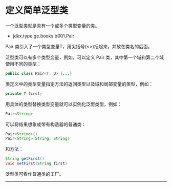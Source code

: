 #   定义简单泛型类

一个泛型类就是具有一个或多个类型变量的类。

-   jdkx.type.ge.books.b001.Pair

Pair 类引入了一个类型变量T，用尖括号(<>)括起来，并放在类名的后面。

泛型类可以有多个类型变量，例如，可以定义 Pair 类，其中第一个域和第二个域使用不同的类型：

```Java
public class Pair<T, U> {...}
```

类定义中的类型变量指定方法的返回类型以及域和局部变量的类型，例如：

```Java
private T first;
```

用具体的类型替换类型变量就可以实例化泛型类型，例如：

```Java
Pair<String>
```

可以将结果想象成带有构造器的普通类：

```Java
Pair<String>()
Pair<String>(String, String)
```

和方法：

```Java
String getFirst()
void setFirst(String first)
```

泛型类可看作普通类的工厂。

----